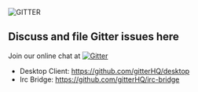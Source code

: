![GITTER](http://i.imgur.com/8ZX0M4X.png)

Discuss and file Gitter issues here
----

Join our online chat at [![Gitter](https://badges.gitter.im/gitterHQ/gitter.svg)](https://gitter.im/powertester/Lobby)

* Desktop Client: https://github.com/gitterHQ/desktop
* Irc Bridge: https://github.com/gitterHQ/irc-bridge